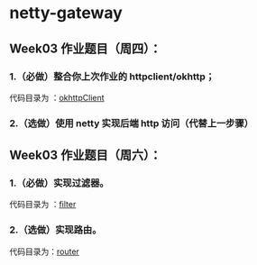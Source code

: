 # netty-gateway

## Week03 作业题目（周四）：
### 1.（必做）整合你上次作业的 httpclient/okhttp；
代码目录为 ：[okhttpClient](https://github.com/plutokaito/JAVA-000/commit/4ac827201c97191eaef91b1205c5be377cdb6f97#diff-f0ff3b2d50efc8f766cbdd0ea36298f2e1befe1eff9061be5f54cf1708e83440)
### 2.（选做）使用 netty 实现后端 http 访问（代替上一步骤）

## Week03 作业题目（周六）：
### 1.（必做）实现过滤器。
代码目录为 ：[filter](https://github.com/plutokaito/JAVA-000/commit/4ac827201c97191eaef91b1205c5be377cdb6f97#diff-f0ff3b2d50efc8f766cbdd0ea36298f2e1befe1eff9061be5f54cf1708e83440)
### 2.（选做）实现路由。
代码目录为：[router](https://github.com/plutokaito/JAVA-000/commit/532d0e953626600172cfe4ef1d60106c15d91eb0#diff-f0ff3b2d50efc8f766cbdd0ea36298f2e1befe1eff9061be5f54cf1708e83440)
